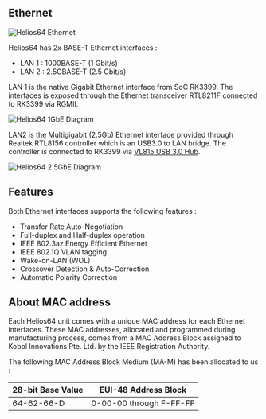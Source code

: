 ## Ethernet

![Helios64 Ethernet](/helios64/img/ethernet/helios64_ethernet.jpg)

Helios64 has 2x BASE-T Ethernet interfaces :

* LAN 1 : 1000BASE-T (1 Gbit/s)
* LAN 2 : 2.5GBASE-T (2.5 Gbit/s)

LAN 1 is the native Gigabit Ethernet interface from SoC RK3399. The interfaces is exposed through the Ethernet transceiver RTL8211F connected to RK3399 via RGMII.

![Helios64 1GbE Diagram](/helios64/img/ethernet/helios64_1gbe_diagram.jpg)

LAN2 is the Multigigabit (2.5Gb) Ethernet interface provided through Realtek RTL8156 controller which is an USB3.0 to LAN bridge. The controller is connected to RK3399 via [VL815 USB 3.0 Hub](/helios64/usb/#usb-on-helios64).

![Helios64 2.5GbE Diagram](/helios64/img/ethernet/helios64_2-5gbe_diagram.jpg)

## Features

Both Ethernet interfaces supports the following features :

* Transfer Rate Auto-Negotiation
* Full-duplex and Half-duplex operation
* IEEE 802.3az Energy Efficient Ethernet
* IEEE 802.1Q VLAN tagging
* Wake-on-LAN (WOL)
* Crossover Detection & Auto-Correction
* Automatic Polarity Correction

## About MAC address

Each Helios64 unit comes with a unique MAC address for each Ethernet interfaces. These MAC addresses, allocated and programmed during manufacturing process, comes from a MAC Address Block assigned to Kobol Innovations Pte. Ltd. by the IEEE Registration Authority.

The following MAC Address Block Medium (MA-M) has been allocated to us :

| 28-bit Base Value | EUI-48 Address Block |
|-------------------|----------------------|
| 64-62-66-D | 0-00-00 through F-FF-FF |
